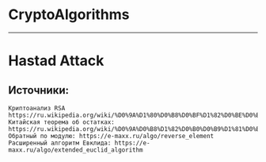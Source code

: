 # CryptoAlgorithms

---

# Hastad Attack

## Источники:

    Криптоанализ RSA https://ru.wikipedia.org/wiki/%D0%9A%D1%80%D0%B8%D0%BF%D1%82%D0%BE%D0%B0%D0%BD%D0%B0%D0%BB%D0%B8%D0%B7_RSA
    Китайская теорема об остатках: https://ru.wikipedia.org/wiki/%D0%9A%D0%B8%D1%82%D0%B0%D0%B9%D1%81%D0%BA%D0%B0%D1%8F_%D1%82%D0%B5%D0%BE%D1%80%D0%B5%D0%BC%D0%B0_%D0%BE%D0%B1_%D0%BE%D1%81%D1%82%D0%B0%D1%82%D0%BA%D0%B0%D1%85
    Обратный по модулю: https://e-maxx.ru/algo/reverse_element
    Расширенный алгоритм Евклида: https://e-maxx.ru/algo/extended_euclid_algorithm

